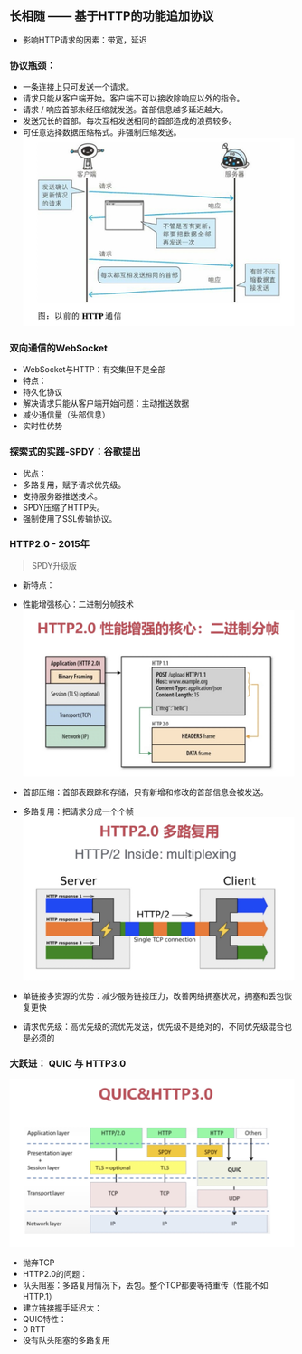 ## 长相随 —— 基于HTTP的功能追加协议

- 影响HTTP请求的因素：带宽，延迟
### 协议瓶颈：
- 一条连接上只可发送一个请求。
- 请求只能从客户端开始。客户端不可以接收除响应以外的指令。
- 请求 / 响应首部未经压缩就发送。首部信息越多延迟越大。
- 发送冗长的首部。每次互相发送相同的首部造成的浪费较多。
- 可任意选择数据压缩格式。非强制压缩发送。
![http缺陷](./img/http缺陷.jpg)

### 双向通信的WebSocket
- WebSocket与HTTP：有交集但不是全部
- 特点：
- 持久化协议
- 解决请求只能从客户端开始问题：主动推送数据
- 减少通信量（头部信息）
- 实时性优势


### 探索式的实践-SPDY：谷歌提出
- 优点：
- 多路复用，赋予请求优先级。
- 支持服务器推送技术。
- SPDY压缩了HTTP头。
- 强制使用了SSL传输协议。

### HTTP2.0 - 2015年
> SPDY升级版
- 新特点：
- 性能增强核心：二进制分帧技术
![二进制分帧](./img/二进制分帧.jpg)
- 首部压缩：首部表跟踪和存储，只有新增和修改的首部信息会被发送。
- 多路复用：把请求分成一个个帧
![多路复用](./img/多路复用.jpg)

- 单链接多资源的优势：减少服务链接压力，改善网络拥塞状况，拥塞和丢包恢复更快
- 请求优先级：高优先级的流优先发送，优先级不是绝对的，不同优先级混合也是必须的

### 大跃进： QUIC 与 HTTP3.0
![QUIC](./img/QUIC.jpg)
- 抛弃TCP
- HTTP2.0的问题：
- 队头阻塞：多路复用情况下，丢包。整个TCP都要等待重传（性能不如HTTP.1）
- 建立链接握手延迟大：
- QUIC特性：
- 0 RTT 
- 没有队头阻塞的多路复用